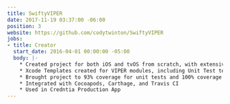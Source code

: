 ```yaml
---
title: SwiftyVIPER
date: 2017-11-19 03:37:00 -06:00
position: 3
website: https://github.com/codytwinton/SwiftyVIPER
jobs:
- title: Creator
  start_date: 2016-04-01 00:00:00 -05:00
  body: |-
    * Created project for both iOS and tvOS from scratch, with extensive use of protocols and extensions for simple deployment
    * Xcode Templates created for VIPER modules, including Unit Test templates
    * Brought project to 93% coverage for unit tests and 100% coverage for documentation
    * Integrated with Cocoapods, Carthage, and Travis CI
    * Used in Credntia Production App
---
```


